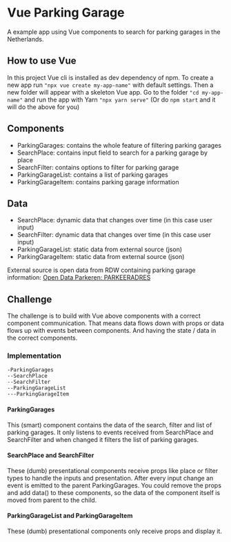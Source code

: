 # Vue Parking Garage

A example app using Vue components to search for parking garages in the Netherlands.

## How to use Vue

In this project Vue cli is installed as dev dependency of npm.
To create a new app run `"npx vue create my-app-name"` with default settings.
Then a new folder will appear with a skeleton Vue app.
Go to the folder `"cd my-app-name"` and run the app with Yarn `"npx yarn serve"`
(Or do `npm start` and it will do the above for you)

## Components

- ParkingGarages: contains the whole feature of filtering parking garages
- SearchPlace: contains input field to search for a parking garage by place
- SearchFilter: contains options to filter for parking garage
- ParkingGarageList: contains a list of parking garages
- ParkingGarageItem: contains parking garage information

## Data

- SearchPlace: dynamic data that changes over time (in this case user input)
- SearchFilter: dynamic data that changes over time (in this case user input)
- ParkingGarageList: static data from external source (json)
- ParkingGarageItem: static data from external source (json)

External source is open data from RDW containing parking garage information: [Open Data Parkeren: PARKEERADRES](https://opendata.rdw.nl/Parkeren/Open-Data-Parkeren-PARKEERADRES/ygq4-hh5q)

## Challenge

The challenge is to build with Vue above components with a correct component communication.
That means data flows down with props or data flows up with events between components.
And having the state / data in the correct components.

### Implementation

```
-ParkingGarages
--SearchPlace
--SearchFilter
--ParkingGarageList
---ParkingGarageItem
```

#### ParkingGarages

This (smart) component contains the data of the search, filter and list of parking garages. It only listens to events received from SearchPlace and SearchFilter and when changed it filters the list of parking garages.

#### SearchPlace and SearchFilter

These (dumb) presentational components receive props like place or filter types to handle the inputs and presentation.
After every input change an event is emitted to the parent ParkingGarages.
You could remove the props and add data() to these components, so the data of the component itself is moved from parent to the child.

#### ParkingGarageList and ParkingGarageItem

These (dumb) presentational components only receive props and display it.